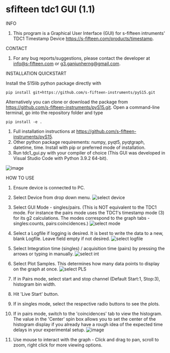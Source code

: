 # sfifteen tdc1 GUI (1.1)

INFO

1. This program is a Graphical User Interface (GUI) for s-fifteen intruments' TDC1 Timestamp Device https://s-fifteen.com/products/timestamp.

CONTACT

1. For any bug reports/suggestions, please contact the developer at info@s-fifteen.com or g3.ganjunherng@gmail.com.

INSTALLATION QUICKSTART

Install the S15lib python package directly with
 
    pip install git+https://github.com/s-fifteen-instruments/pyS15.git

Alternatively you can clone or download the package from https://github.com/s-fifteen-instruments/pyS15.git.
Open a command-line terminal, go into the repository folder and type
  
    pip install -e .
    
1. Full installation instructions at https://github.com/s-fifteen-instruments/pyS15.
2. Other python package requirements: numpy, pyqt5, pyqtgraph, datetime, time. Install with pip or preferred mode of installation.
3. Run tdc1_gui.py with your compiler of choice (This GUI was developed in Visual Studio Code with Python 3.9.2 64-bit).

![image](https://user-images.githubusercontent.com/52197879/124213246-cecf5f80-db22-11eb-932d-57dfb3ce32bd.png)

HOW TO USE

1. Ensure device is connected to PC.
2. Select Device from drop down menu.
![select device](https://user-images.githubusercontent.com/52197879/124435473-9db39100-dda7-11eb-9b19-a08d1fb7be4f.png)

3. Select GUI Mode - singles/pairs. (This is NOT equivalent to the TDC1 mode. For instance the pairs mode uses the TDC1's timestamp mode (3) for its g2 calculations. The modes correspond to the graph tabs - singles:counts, pairs:coincidences.)
![select mode](https://user-images.githubusercontent.com/52197879/124435510-a60bcc00-dda7-11eb-9326-9cf83baca23d.png)

4. Select a Logfile if logging is desired. It is best to write the data to a new, blank Logfile. Leave field empty if not desired.
![select logfile](https://user-images.githubusercontent.com/52197879/124435622-bde35000-dda7-11eb-99d3-430c82e42f75.png)

5. Select Integration time (singles) / acquisition time (pairs) by pressing the arrows or typing in manually.
![select int](https://user-images.githubusercontent.com/52197879/124435863-fdaa3780-dda7-11eb-842f-0510d9d63b86.png)

6. Select Plot Samples. This determines how many data points to display on the graph at once.
![select PLS](https://user-images.githubusercontent.com/52197879/124435788-e703e080-dda7-11eb-976e-f341aad22fca.png)

7. If in Pairs mode, select start and stop channel (Default Start:1, Stop:3), histogram bin width.
8. Hit 'Live Start' button.
9. If in singles mode, select the respective radio buttons to see the plots.
10. If in pairs mode, switch to the 'coincidences' tab to view the histogram. The value in the 'Center' spin box allows you to set the center of the histogram display if you already have a rough idea of the expected time delays in your experimental setup.
![image](https://user-images.githubusercontent.com/52197879/124213839-da6f5600-db23-11eb-8de3-9a1dae546236.png)
11. Use mouse to interact with the graph - Click and drag to pan, scroll to zoom, right click for more viewing options.
